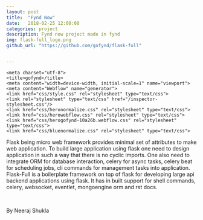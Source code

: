 ```yaml
---
layout: post
title:  "Fynd Now"
date:   2018-02-25 12:00:00
categories: project
description: Fynd now project made in fynd
img: flask-full_logo.png
github_url: "https://github.com/gofynd/flask-full"


---
```


<head>

    <meta charset="utf-8">
    <title>gofynd</title>
    <meta content="width=device-width, initial-scale=1" name="viewport">
    <meta content="Webflow" name="generator">
    <link href="css/style.css" rel="stylesheet" type="text/css">
    <link rel="stylesheet" type="text/css" href="/inspector-stylesheet.css"/>
    <link href="css/heronormalize.css" rel="stylesheet" type="text/css">
    <link href="css/herowebflow.css" rel="stylesheet" type="text/css">
    <link href="css/herogofynd-10a26b.webflow.css" rel="stylesheet" type="text/css">
    <link href="css/bluenormalize.css" rel="stylesheet" type="text/css">
<link href="css/bluewebflow.css" rel="stylesheet" type="text/css">
<link href="css/bluesanils-exceptional-project.webflow.css" rel="stylesheet" type="text/css">
<link href="css/projectnormalize.css" rel="stylesheet" type="text/css">
    <link href="css/projectwebflow.css" rel="stylesheet" type="text/css">
    <link href="css/projectsanils-amazing-project.webflow.css" rel="stylesheet" type="text/css">
    <link href="css/blognormalize.css" rel="stylesheet" type="text/css">
  <link href="css/blogwebflow.css" rel="stylesheet" type="text/css">
  <link href="css/blogsanils-amazing-project.webflow.css" rel="stylesheet" type="text/css">
    <!-- [if lt IE 9]><script src="https://cdnjs.cloudflare.com/ajax/libs/html5shiv/3.7.3/html5shiv.min.js" type="text/javascript"></script><![endif] -->
    <script type="text/javascript">
        ! function(o, c) {
            var n = c.documentElement,
                t = " w-mod-";
            n.className += t + "js", ("ontouchstart" in o || o.DocumentTouch && c instanceof DocumentTouch) && (n.className += t + "touch")
        }(window, document);
    </script>
    <link href="images/favicon.ico" rel="shortcut icon" type="image/x-icon">
    <link href="images/webclip.png" rel="apple-touch-icon">
</head>

<p>Flask being micro web framework provides minimal set of attributes to make web application. To build large application using flask one need to design application in such a way that there is no cyclic imports. One also need to integrate ORM for database interaction, celery for async tasks, celery beat for scheduling jobs, cli commands for management tasks into application.
Flask-Full is a boilerplate framework on top of flask for developing large api backend applications using flask. It has in built support for shell commands, celery, websocket, eventlet, mongoengine orm and rst docs.</p>

<br>
<p>By Neeraj Shukla</p>
